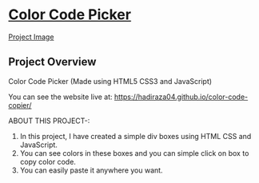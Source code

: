 # <a href="https://hadiraza04.github.io/color-code-copier/">Color Code Picker</a>

[Project Image](./colorCode-copier.png)

## Project Overview

Color Code Picker (Made using HTML5 CSS3 and JavaScript)

You can see the website live at: https://hadiraza04.github.io/color-code-copier/

ABOUT THIS PROJECT-:

  1. In this project, I have created a simple div boxes using HTML CSS and JavaScript.
  2. You can see colors in these boxes and you can simple click on box to copy color code.
  3. You can easily paste it anywhere you want.